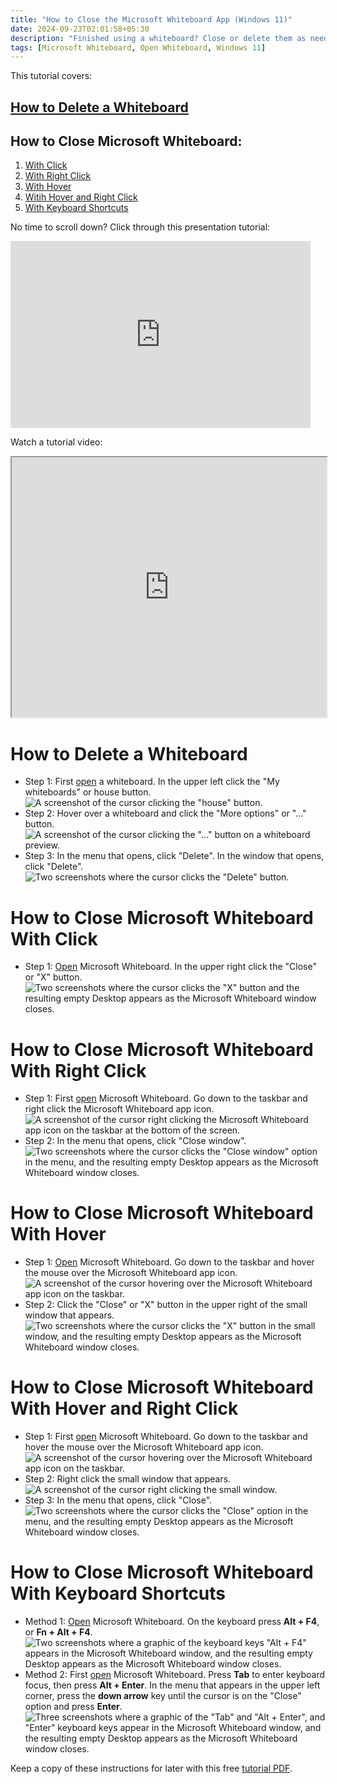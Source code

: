 ```yaml
---
title: "How to Close the Microsoft Whiteboard App (Windows 11)"
date: 2024-09-23T02:01:58+05:30
description: "Finished using a whiteboard? Close or delete them as needed. Find out how in this post."
tags: [Microsoft Whiteboard, Open Whiteboard, Windows 11]
---
```

This tutorial covers:

## [How to Delete a Whiteboard](#1)

## How to Close Microsoft Whiteboard:
1. [With Click](#2)
2. [With Right Click](#3)
3. [With Hover](#4)
4. [Witih Hover and Right Click](#5)
5. [With Keyboard Shortcuts](#6)

<p>No time to scroll down? Click through this presentation tutorial:</p>
<iframe src="https://docs.google.com/presentation/d/e/2PACX-1vSTIbfgj4yBg_uwY27RKiLnRxtBuyoB8iZ-qGtgFejmVuRpINPCgilBoHVyTnXSSlJ16SrWHuUEGDwF/embed?start=false&loop=false&delayms=3000" frameborder="0" width="480" height="299" allowfullscreen="true" mozallowfullscreen="true" webkitallowfullscreen="true"></iframe>

<br />

Watch a tutorial video:
<iframe class="BLOG_video_class" allowfullscreen="" youtube-src-id="xt99RAfevIE" width="100%" height="416" src="https://www.youtube.com/embed/xt99RAfevIE"></iframe>

<br />

<h1 id="1">How to Delete a Whiteboard</h1>

* Step 1: First [open](https://qhtutorials.github.io/posts/how-to-open-microsoft-whiteboard/) a whiteboard. In the upper left click the "My whiteboards" or house button. <div class="stepimage">![A screenshot of the cursor clicking the "house" button.](blogclickmywhiteboards.png "Click the 'house' button ")</div>
* Step 2: Hover over a whiteboard and click the "More options" or "..." button. <div class="stepimage">![A screenshot of the cursor clicking the "..." button on a whiteboard preview.](blogdelete3dotsedit.png "Click '...' ")</div>
* Step 3: In the menu that opens, click "Delete". In the window that opens, click "Delete". <div class="stepimage">![Two screenshots where the cursor clicks the "Delete" button.](blogdeletewhiteboard.png "Click 'Delete' ")</div>

<h1 id="2">How to Close Microsoft Whiteboard With Click</h1>

* Step 1: [Open](https://qhtutorials.github.io/posts/how-to-open-microsoft-whiteboard/) Microsoft Whiteboard. In the upper right click the "Close" or "X" button. <div class="stepimage">![Two screenshots where the cursor clicks the "X" button and the resulting empty Desktop appears as the Microsoft Whiteboard window closes.](blogclickxtocloseapp.png "Click 'X' ")</div>

<h1 id="3">How to Close Microsoft Whiteboard With Right Click</h1>

* Step 1: First [open](https://qhtutorials.github.io/posts/how-to-open-microsoft-whiteboard/) Microsoft Whiteboard. Go down to the taskbar and right click the Microsoft Whiteboard app icon. <div class="stepimage">![A screenshot of the cursor right clicking the Microsoft Whiteboard app icon on the taskbar at the bottom of the screen.](blogrightclickwhiteboardappiconedit.png "Right click the app icon")</div>
* Step 2: In the menu that opens, click "Close window". <div class="stepimage">![Two screenshots where the cursor clicks the "Close window" option in the menu, and the resulting empty Desktop appears as the Microsoft Whiteboard window closes.](blogrightclickclosewindow.png "Click 'Close window' ")</div>

<h1 id="4">How to Close Microsoft Whiteboard With Hover</h1>

* Step 1: [Open](https://qhtutorials.github.io/posts/how-to-open-microsoft-whiteboard/) Microsoft Whiteboard. Go down to the taskbar and hover the mouse over the Microsoft Whiteboard app icon. <div class="stepimage">![A screenshot of the cursor hovering over the Microsoft Whiteboard app icon on the taskbar.](bloghoverclose1edit.png "Hover over the app icon")</div>
* Step 2: Click the "Close" or "X" button in the upper right of the small window that appears. <div class="stepimage">![Two screenshots where the cursor clicks the "X" button in the small window, and the resulting empty Desktop appears as the Microsoft Whiteboard window closes.](bloghoverclose2.png "Click the 'X' ")</div>

<h1 id="5">How to Close Microsoft Whiteboard With Hover and Right Click</h1>

* Step 1: First [open](https://qhtutorials.github.io/posts/how-to-open-microsoft-whiteboard/) Microsoft Whiteboard. Go down to the taskbar and hover the mouse over the Microsoft Whiteboard app icon. <div class="stepimage">![A screenshot of the cursor hovering over the Microsoft Whiteboard app icon on the taskbar.](bloghoverclose1edit.png "Hover over the app icon")</div>
* Step 2: Right click the small window that appears. <div class="stepimage">![A screenshot of the cursor right clicking the small window.](bloghoverrightclick1edit.png "Right click the small window")</div>
* Step 3: In the menu that opens, click "Close". <div class="stepimage">![Two screenshots where the cursor clicks the "Close" option in the menu, and the resulting empty Desktop appears as the Microsoft Whiteboard window closes.](bloghoverrightclickclose.png "Click 'Close' ")</div>

<h1 id="6">How to Close Microsoft Whiteboard With Keyboard Shortcuts</h1>

* Method 1: [Open](https://qhtutorials.github.io/posts/how-to-open-microsoft-whiteboard/) Microsoft Whiteboard. On the keyboard press **Alt + F4**, or **Fn + Alt + F4**. <div class="stepimage">![Two screenshots where a graphic of the keyboard keys "Alt + F4" appears in the Microsoft Whiteboard window, and the resulting empty Desktop appears as the Microsoft Whiteboard window closes.](blogaltf4.png "Press 'Alt + F4' ")</div>
* Method 2: First [open](https://qhtutorials.github.io/posts/how-to-open-microsoft-whiteboard/) Microsoft Whiteboard. Press **Tab** to enter keyboard focus, then press **Alt + Enter**. In the menu that appears in the upper left corner, press the **down arrow** key until the cursor is on the "Close" option and press **Enter**. <div class="stepimage">![Three screenshots where a graphic of the "Tab" and "Alt + Enter", and "Enter" keyboard keys appear in the Microsoft Whiteboard window, and the resulting empty Desktop appears as the Microsoft Whiteboard window closes.](blogaltenter.png "Press 'Tab', then 'Alt + Enter', and on the 'Close' option press 'Enter' ")</div>

Keep a copy of these instructions for later with this free [tutorial PDF](https://drive.google.com/file/d/1AWcBKM2QlwtiACMOFsoC301ujKYtBgU0/view?usp=sharing).

<br />




